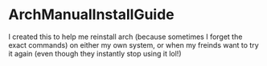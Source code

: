 # ArchManualInstallGuide
I created this to help me reinstall arch (because sometimes I forget the exact commands) on either my own system, or when my freinds want to try it again (even though they instantly stop using it lol!)


